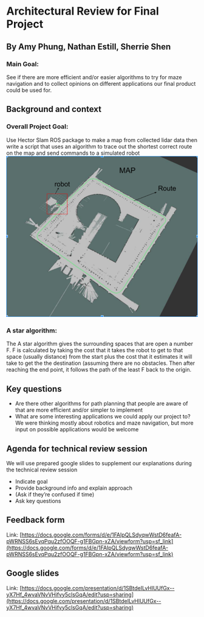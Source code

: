 # Architectural Review for Final Project
## By Amy Phung, Nathan Estill, Sherrie Shen
### Main Goal: 
See if there are more efficient and/or easier algorithms to try for maze navigation and to collect opinions on different applications our final product could be used for.

## Background and context 
### Overall Project Goal: 
Use Hector Slam ROS package to make a map from collected lidar data then write a script that uses an algorithm to trace out the shortest correct route on the map and send commands to a simulated robot  
![RVIZ visualization and simulation](map.png)
### A star algorithm:
The A star algorithm gives the surrounding spaces that are open a number F. F is calculated by taking the cost that it takes the robot to get to that space (usually distance) from the start plus the cost that it estimates it will take to get the the destination (assuming there are no obstacles. Then after reaching the end point, it follows the path of the least F back to the origin.
## Key questions
+ Are there other algorithms for path planning that people are aware of that are more efficient and/or simpler to implement 
+ What are some interesting applications we could apply our project to? We were thinking mostly about robotics and maze navigation, but more input on possible applications would be welcome
## Agenda for technical review session 
We will use prepared google slides to supplement our explanations during the technical review session
+ Indicate goal
+ Provide background info and explain approach
+ (Ask if they’re confused if time)
+ Ask key questions
## Feedback form
Link: [https://docs.google.com/forms/d/e/1FAIpQLSdyqwWstD6feafA-pWRNSS6sEvqPqu2zfOOQF-g1FBGpn-xZA/viewform?usp=sf_link](https://docs.google.com/forms/d/e/1FAIpQLSdyqwWstD6feafA-pWRNSS6sEvqPqu2zfOOQF-g1FBGpn-xZA/viewform?usp=sf_link)
## Google slides
Link: [https://docs.google.com/presentation/d/1SBtdeILvHlUUfGx--yX7Hf_4wvaVNvVHifvy5clsGqA/edit?usp=sharing](https://docs.google.com/presentation/d/1SBtdeILvHlUUfGx--yX7Hf_4wvaVNvVHifvy5clsGqA/edit?usp=sharing)
